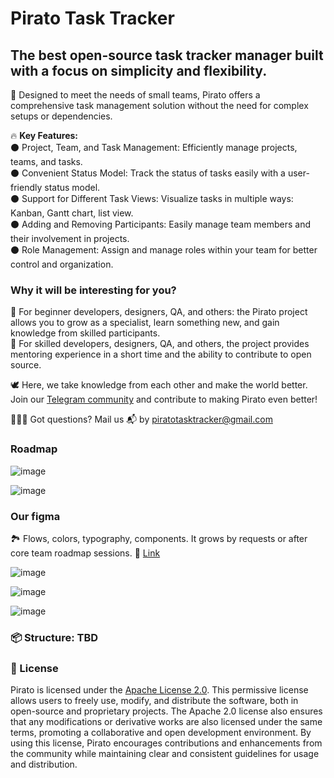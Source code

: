 # Pirato Task Tracker

## **The best open-source task tracker manager built with a focus on simplicity and flexibility.**  

🛵 Designed to meet the needs of small teams, Pirato offers a comprehensive task management solution without the need for complex setups or dependencies.

🔥 **Key Features:**  
⚫️ Project, Team, and Task Management: Efficiently manage projects, teams, and tasks.  
⚫️ Convenient Status Model: Track the status of tasks easily with a user-friendly status model.  
⚫️ Support for Different Task Views: Visualize tasks in multiple ways: Kanban, Gantt chart, list view.  
⚫️ Adding and Removing Participants: Easily manage team members and their involvement in projects.  
⚫️ Role Management: Assign and manage roles within your team for better control and organization.  

### Why it will be interesting for you?  
🔴 For beginner developers, designers, QA, and others: the Pirato project allows you to grow as a specialist, learn something new, and gain knowledge from skilled participants.    
🔴 For skilled developers, designers, QA, and others, the project provides mentoring experience in a short time and the ability to contribute to open source.  

🕊️ Here, we take knowledge from each other and make the world better. Join our [Telegram community](https://t.me/+U59zeykgrwYwYWQy) and contribute to making Pirato even better!

🙋🏾‍♀️ Got questions? Mail us 📬 by piratotasktracker@gmail.com

### Roadmap

![image](https://github.com/user-attachments/assets/e01769ac-f45e-49d6-a582-c08e00dcae6c)  


![image](https://github.com/user-attachments/assets/3d8282c9-f330-4236-bac4-c95b6d7b8a22)






### Our figma  
🏞️ Flows, colors, typography, components. It grows by requests or after core team roadmap sessions.
🔗 [Link](https://www.figma.com/design/UnwvwBG3v5lyXohnIMTzRY/Tracker?node-id=1-3) 
  
![image](https://github.com/user-attachments/assets/6b0ccef1-3bcf-42d3-a77b-4d7664992606)  

![image](https://github.com/user-attachments/assets/826b99e2-4ff4-4590-aed9-f534834c3cc7)  

![image](https://github.com/user-attachments/assets/2e9024f8-e799-4681-9d1d-1bac9c6d5741)  


### 📦 Structure: TBD  

### 🪪 License  
Pirato is licensed under the [Apache License 2.0](https://www.apache.org/licenses/LICENSE-2.0). This permissive license allows users to freely use, modify, and distribute the software, both in open-source and proprietary projects. The Apache 2.0 license also ensures that any modifications or derivative works are also licensed under the same terms, promoting a collaborative and open development environment. By using this license, Pirato encourages contributions and enhancements from the community while maintaining clear and consistent guidelines for usage and distribution.





